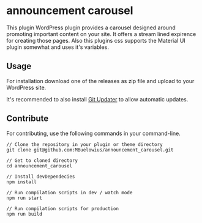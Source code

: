 # announcement carousel
This plugin WordPress plugin provides a carousel designed around promoting important content on your site. It offers a stream lined expirence for creating those pages. Also this plugins css supports the Material UI plugin somewhat and uses it's variables.

## Usage

For installation download one of the releases as zip file and upload to your WordPress site.

It's recommended to also install [Git Updater](https://github.com/afragen/git-updater) to allow automatic updates.

## Contribute 

For contributing, use the following commands in your command-line.
```
// Clone the repository in your plugin or theme directory
git clone git@github.com:MBuelowius/announcement_carousel.git

// Get to cloned directory
cd announcement_carousel

// Install devDependecies
npm install

// Run compilation scripts in dev / watch mode
npm run start 

// Run compilation scripts for production
npm run build
```